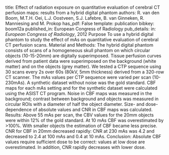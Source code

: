 title: Effect of radiation exposure on quantitative evaluation of cerebral CT perfusion maps: results from a hybrid digital phantom
authors: R. van den Boom, M.T.H. Oei, L.J. Oostveen, S.J. Lafebre, B. van Ginneken, R. Manniesing and M. Prokop
has_pdf: False
template: publication
bibkey: boom12a
published_in: European Congress of Radiology
pub_details: in: <i>European Congress of Radiology</i>, 2012
Purpose To use a hybrid digital phantom to study the effect of mAs on quantitative evaluation of cerebral CT perfusion scans. Material and Methods: The hybrid digital phantom consists of scans of a homogeneous skull phantom on which circular objects (10-15-20mm) are digitally superimposed. Tissue perfusion curves derived from patient data were superimposed on the background (white matter) and on the objects (grey matter). We tested a CTP sequence using 30 scans every 2s over 60s (80kV, 5mm thickness) derived from a 320-row CT scanner. The mAs values per CTP sequence were varied per scan (10-230mAs). A synthetic dataset without noise was the gold standard. CBF maps for each mAs setting and for the synthetic dataset were calculated using the ASIST CT program. Noise in CBF maps was measured in the background; contrast between background and objects was measured in circular ROIs with a diameter of half the object diameter. Size- and dose-dependence of absolute values and CNR in CBF maps was calculated. Results: Above 55 mAs per scan, the CBV values for the 20mm objects were within 12% of the gold standard. At 10 mAs CBF was overestimated by >100%. With smaller objects the estimation of CBF became less precise. CNR for CBF in 20mm decreased rapidly: CNR at 230 mAs was 4.2 and decreased to 2.4 at 100 mAs and 0.4 at 10 mAs. Conclusion: Absolute CBF values require sufficient dose to be correct: values at low dose are overestimated. In addition, CNR rapidly decreases with lower dose.

